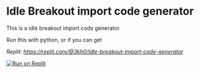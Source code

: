 # Idle Breakout import code generator

This is a idle breakout import code generator. 

Run this with python, or if you can get 

*Replit: https://replit.com/@3kh0/Idle-breakout-import-code-generator*

[![Run on Replit](https://binbashbanana.github.io/deploy-buttons/buttons/remade/replit.svg)](https://replit.com/github/3kh0/idle-breakout-importcode-gen)

